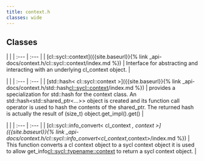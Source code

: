 ```yaml
---
title: context.h
classes: wide
---
```

## Classes

   |   |
| :--- | :--- |
| [cl::sycl::context]({{site.baseurl}}{% link _api-docs/context.h/cl::sycl::context/index.md %}) | Interface for abstracting and interacting with an underlying cl_context object.  |


   |   |
| :--- | :--- |
| [std::hash< cl::sycl::context >]({{site.baseurl}}{% link _api-docs/context.h/std::hash<cl::sycl::context>/index.md %}) | provides a specialization for std::hash for the context class. An std::hash<std::shared_ptr<...>> object is created and its function call operator is used to hash the contents of the shared_ptr. The returned hash is actually the result of (size_t) object.get_impl().get()  |


   |   |
| :--- | :--- |
| [cl::sycl::info_convert< cl_context *, context >]({{site.baseurl}}{% link _api-docs/context.h/cl::sycl::info_convert<cl_context*,context>/index.md %}) | This function converts a cl context object to a sycl context object it is used to allow get_info<cl::sycl::typename::context> to return a sycl context object.  |

